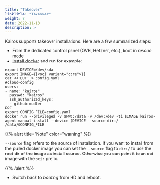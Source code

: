 ```yaml
---
title: "Takeover"
linkTitle: "Takeover"
weight: 7
date: 2022-11-13
description: >
---
```


Kairos supports takeover installations. Here are a few summarized steps:

- From the dedicated control panel (OVH, Hetzner, etc.), boot in *rescue* mode
- [Install docker](https://docs.docker.com/engine/install/debian/) and run for example:

```
export DEVICE=/dev/sda
export IMAGE={{<oci variant="core">}}
cat <<'EOF' > config.yaml
#cloud-config
users:
- name: "kairos"
  passwd: "kairos"
  ssh_authorized_keys:
  - github:mudler
EOF
export CONFIG_FILE=config.yaml
docker run --privileged -v $PWD:/data -v /dev:/dev -ti $IMAGE kairos-agent manual-install --device $DEVICE --source dir:/ /data/$CONFIG_FILE
```

{{% alert title="Note" color="warning" %}}

`--source` flag refers to the source of installation. If you want to install from the pulled docker image you can set the `--source` flag to `dir:/` to use the root dir of the image as install source. Otherwise you can point it to an oci image with the `oci:` prefix.

{{% /alert %}}


- Switch back to *booting* from HD and reboot.
